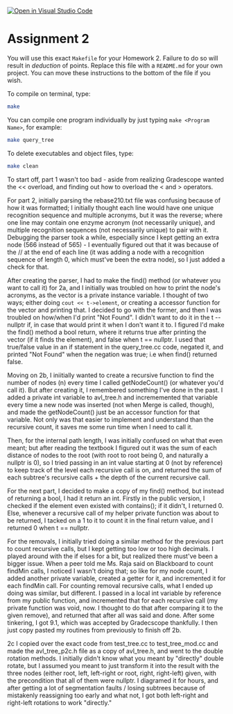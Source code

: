 [![Open in Visual Studio Code](https://classroom.github.com/assets/open-in-vscode-c66648af7eb3fe8bc4f294546bfd86ef473780cde1dea487d3c4ff354943c9ae.svg)](https://classroom.github.com/online_ide?assignment_repo_id=8629777&assignment_repo_type=AssignmentRepo)
# Assignment 2

You will use this exact `Makefile` for your Homework 2. Failure to do so will result in *deduction* of points. Replace this file with a `README.md` for your own project. You can move these instructions to the bottom of the file if you wish.

To compile on terminal, type:

```bash
make
```

You can compile one program individually by just typing `make <Program Name>`, for example:

```bash
make query_tree
```

To delete executables and object files, type:

```bash
make clean
```

To start off, part 1 wasn't too bad - aside from realizing Gradescope wanted the << overload, and finding out how to overload the < and > operators.

For part 2, initially parsing the rebase210.txt file was confusing because of how it was formatted; I initially thought each line would have one unique recognition sequence and multiple acronyms, but it was the reverse; where one line may contain one enzyme acronym (not necessarily unique), and multiple recognition sequences (not necessarily unique) to pair with it. Debugging the parser took a while, especially since I kept getting an extra node (566 instead of 565) - I eventually figured out that it was because of the // at the end of each line (it was adding a node with a recognition sequence of length 0, which must've been the extra node), so I just added a check for that.

After creating the parser, I had to make the find() method (or whatever you want to call it) for 2a, and I initially was troubled on how to print the node's acronyms, as the vector is a private instance variable. I thought of two ways; either doing ```cout << t->element```, or creating a accessor function for the vector and printing that. I decided to go with the former, and then I was troubled on how/when I'd print "Not Found". I didn't want to do it in the t -- nullptr if, in case that would print it when I don't want it to. I figured I'd make the find() method a bool return, where it returns true after printing the vector (if it finds the element), and false when t == nullptr. I used that true/false value in an if statement in the query_tree.cc code, negated it, and printed "Not Found" when the negation was true; i.e when find() returned false. 

Moving on 2b, I iniitially wanted to create a recursive function to find the number of nodes (n) every time I called getNodeCount() (or whatever you'd call it). But after creating it, I remembered something I've done in the past. I added a private int variable to avl_tree.h and incrememented that variable every time a new node was inserted (not when Merge is called, though), and made the getNodeCount() just be an accessor function for that variable. Not only was that easier to implement and understand than the recursive count, it saves me some run time when I need to call it. 

Then, for the internal path length, I was initially confused on what that even meant; but after reading the textbook I figured out it was the sum of each distance of nodes to the root (with root to root being 0, and naturally a nullptr is 0), so I tried passing in an int value starting at 0 (not by reference) to keep track of the level each recursive call is on, and returned the sum of each subtree's recursive calls + the depth of the current recursive call. 

For the next part, I decided to make a copy of my find() method, but instead of returning a bool, I had it return an int. Firstly in the public version, I checked if the element even existed with contains(); if it didn't, I returned 0. Else, whenever a recursive call of my helper private function was about to be returned, I tacked on a 1 to it to count it in the final return value, and I returned 0 when t == nullptr.

For the removals, I initially tried doing a similar method for the previous part to count recursive calls, but I kept getting too low or too high decimals. I played around with the if elses for a bit, but realized there must've been a bigger issue. When a peer told me Ms. Raja said on Blackboard to count findMin calls, I noticed I wasn't doing that; so like for my node count, I added another private variable, created a getter for it, and incremented it for each findMin call. For counting removal recursive calls, what I ended up doing was similar, but different. I passed in a local int variable by reference from my public function, and incremented that for each recursive call (my private function was void, now. I thought to do that after comparing it to the given remove), and returned that after all was said and done. After some tinkering, I got 9.1, which was accepted by Gradecscope thankfully. I then just copy pasted my routines from previously to finish off 2b. 

2c I copied over the exact code from test_tree.cc to test_tree_mod.cc and made the avl_tree_p2c.h file as a copy of avl_tree.h, and went to the double rotation methods. I initially didn't know what you meant by "directly" double rotate, but I assumed you meant to just transform it into the result with the three nodes (either root, left, left-right or root, right, right-left) given, with the precondition that all of them were nullptr. I diagramed it for hours, and after getting a lot of segmentation faults / losing subtrees because of mistakenly reassigning too early and what not, I got both left-right and right-left rotations to work "directly." 